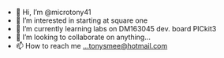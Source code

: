 - 👋 Hi, I’m @microtony41
- 👀 I’m interested in starting at square one
- 🌱 I’m currently learning labs on DM163045 dev. board PICkit3
- 💞️ I’m looking to collaborate on anything...
- 📫 How to reach me ...tonysmee@hotmail.com

<!---
microtony41/microtony41 is a ✨ special ✨ repository because its `README.md` (this file) appears on your GitHub profile.
You can click the Preview link to take a look at your changes.
--->
